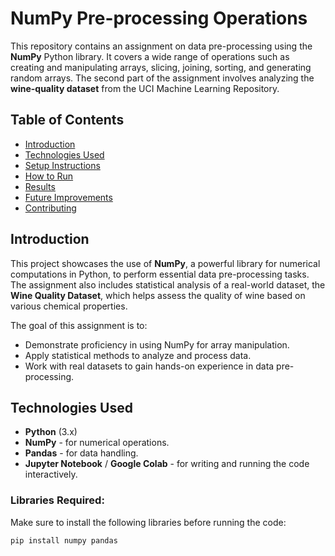 # NumPy Pre-processing Operations

This repository contains an assignment on data pre-processing using the **NumPy** Python library. It covers a wide range of operations such as creating and manipulating arrays, slicing, joining, sorting, and generating random arrays. The second part of the assignment involves analyzing the **wine-quality dataset** from the UCI Machine Learning Repository.

## Table of Contents
- [Introduction](#introduction)
- [Technologies Used](#technologies-used)
- [Setup Instructions](#setup-instructions)
- [How to Run](#how-to-run)
- [Results](#results)
- [Future Improvements](#future-improvements)
- [Contributing](#contributing)

## Introduction
This project showcases the use of **NumPy**, a powerful library for numerical computations in Python, to perform essential data pre-processing tasks. The assignment also includes statistical analysis of a real-world dataset, the **Wine Quality Dataset**, which helps assess the quality of wine based on various chemical properties.

The goal of this assignment is to:
- Demonstrate proficiency in using NumPy for array manipulation.
- Apply statistical methods to analyze and process data.
- Work with real datasets to gain hands-on experience in data pre-processing.

## Technologies Used
- **Python** (3.x)
- **NumPy** - for numerical operations.
- **Pandas** - for data handling.
- **Jupyter Notebook** / **Google Colab** - for writing and running the code interactively.

### Libraries Required:
Make sure to install the following libraries before running the code:

```bash
pip install numpy pandas
